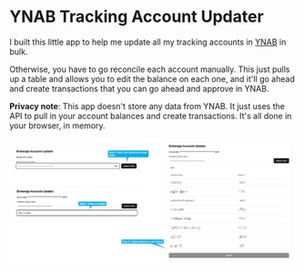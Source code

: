 # YNAB Tracking Account Updater

I built this little app to help me update all my tracking accounts in [YNAB](https://www.ynab.com/) in bulk.

Otherwise, you have to go reconcile each account manually. This just pulls up a table and allows you to edit the balance on each one, and it'll go ahead and create transactions that you can go ahead and approve in YNAB.

**Privacy note**: This app doesn't store any data from YNAB. It just uses the API to pull in your account balances and create transactions. It's all done in your browser, in memory.

![tutorial](/images/tutorial.png)
